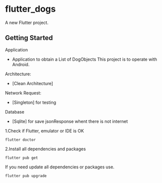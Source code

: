 # flutter_dogs

A new Flutter project.

## Getting Started

Application

- Application to obtain a List of DogObjects
This project is to operate with Android.

Architecture:
- [Clean Architecture]

Network Request:
- [Singleton] for testing

Database
- [Sqlite] for save jsonResponse whent there is not internet

1.Check if Flutter, emulator or IDE is OK
````
flutter doctor
````
2.Install all dependencies and packages
````
flutter pub get
````
If you need update all dependencies or packages use.
````
flutter pub upgrade
````





